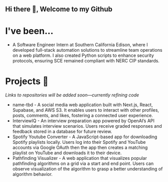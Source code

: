 ## Hi there 👋, Welcome to my Github

# I've been...
* A Software Engineer Intern at Southern California Edison, where I developed full-stack automation solutions to streamline team operations on a web platform. I also created Python scripts to enhance security protocols, ensuring SCE remained compliant with NERC CIP standards.


# Projects 🧰
*Links to repositories will be added soon—currently refining code*
* name-tbd - A social media web application built with Next.js, React, Supabase, and AWS S3. It enables users to interact with other profiles, posts, comments, and likes, fostering a connected user experience.
* InterviewIQ -  An interview preparation app powered by OpenAI’s API that simulates interview scenarios. Users receive graded responses and feedback stored in a database for future review.
* Spotify Youtube Converter - A JavaScript-based app for downloading Spotify playlists locally. Users log into their Spotify and YouTube accounts via Google OAuth then the app then creates a matching playlist on YouTube and downloads it to their device.
* Pathfinding Visualizer - A web application that visualizes popular pathfinding algorithms on a grid via a start and end point. Users can observe visualization of the algorithm to grasp a better understanding of algorithm behavior. 
